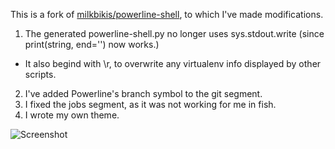 This is a fork of [milkbikis/powerline-shell](https://github.com/milkbikis/powerline-shell), to which I've made modifications.

1. The generated powerline-shell.py no longer uses sys.stdout.write (since print(string, end='') now works.)
  - It also begind with \r, to overwrite any virtualenv info displayed by other scripts.
2. I've added Powerline's branch symbol to the git segment.
3. I fixed the jobs segment, as it was not working for me in fish. 
4. I wrote my own theme.

![Screenshot](http://robertoloja.github.io/screenshot.png)
